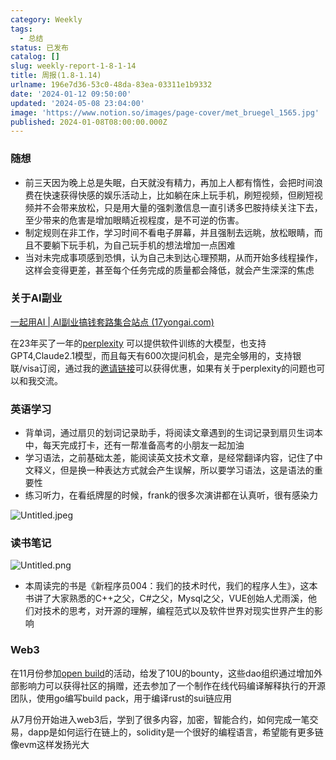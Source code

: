 ```yaml
---
category: Weekly
tags:
  - 总结
status: 已发布
catalog: []
slug: weekly-report-1-8-1-14
title: 周报(1.8-1.14)
urlname: 196e7d36-53c0-48da-83ea-03311e1b9332
date: '2024-01-12 09:50:00'
updated: '2024-05-08 23:04:00'
image: 'https://www.notion.so/images/page-cover/met_bruegel_1565.jpg'
published: 2024-01-08T08:00:00.000Z
---
```


### 随想

- 前三天因为晚上总是失眠，白天就没有精力，再加上人都有惰性，会把时间浪费在快速获得快感的娱乐活动上，比如躺在床上玩手机，刷短视频，但刷短视频并不会带来放松，只是用大量的强刺激信息一直引诱多巴胺持续关注下去，至少带来的危害是增加眼睛近视程度，是不可逆的伤害。
- 制定规则在非工作，学习时间不看电子屏幕，并且强制去远眺，放松眼睛，而且不要躺下玩手机，为自己玩手机的想法增加一点困难
- 当对未完成事项感到恐惧，认为自己未到达心理预期，从而开始多线程操作，这样会变得更差，甚至每个任务完成的质量都会降低，就会产生深深的焦虑

### 关于AI副业


[一起用AI | AI副业搞钱套路集合站点 (17yongai.com)](https://17yongai.com/)


在23年买了一年的[perplexity](https://www.perplexity.ai/) 可以提供软件训练的大模型，也支持GPT4,Claude2.1模型，而且每天有600次提问机会，是完全够用的，支持银联/visa订阅，通过我的[邀请链接](https://perplexity.ai/pro?referral_code=SGJ7X87B)可以获得优惠，如果有关于perplexity的问题也可以和我交流。


### 英语学习

- 背单词，通过扇贝的划词记录助手，将阅读文章遇到的生词记录到扇贝生词本中，每天完成打卡，还有一帮准备高考的小朋友一起加油
- 学习语法，之前基础太差，能阅读英文技术文章，是经常翻译内容，记住了中文释义，但是换一种表达方式就会产生误解，所以要学习语法，这是语法的重要性
- 练习听力，在看纸牌屋的时候，frank的很多次演讲都在认真听，很有感染力

![Untitled.jpeg](https://prod-files-secure.s3.us-west-2.amazonaws.com/5d24fe63-e567-4804-86f9-9fdc62e13082/c33f3733-be40-431e-a494-10399ac86f32/Untitled.jpeg?X-Amz-Algorithm=AWS4-HMAC-SHA256&X-Amz-Content-Sha256=UNSIGNED-PAYLOAD&X-Amz-Credential=ASIAZI2LB466YMOAU5SG%2F20250207%2Fus-west-2%2Fs3%2Faws4_request&X-Amz-Date=20250207T053659Z&X-Amz-Expires=3600&X-Amz-Security-Token=IQoJb3JpZ2luX2VjEFUaCXVzLXdlc3QtMiJHMEUCIQDYcbklmvomlmByeumRiwYCmVaVWezX17UzrgnnUkWphwIgb3UXmphlIoGv%2BpoDrVHYucxjGwqotlgA%2BakzOiVyaO4q%2FwMIbhAAGgw2Mzc0MjMxODM4MDUiDP%2BMWnrapQSYJReUFCrcAzDwOh%2BHKbWIV%2BuhEDZQ%2F3V%2B%2FSC%2BGxG5yIC1x5c6%2BtAZUgrY0w410n0trMZWZJsG%2B8knRxTrA6imNrVLU5iqA5Nd1TyTeFGJWvLQSO7yCctL9%2Bvl0KbV7D5bPKJvHpZoOU8X%2B9dD5J5SYXbYaVMa%2F4CVb1RQPARQAtEAmE6Etr32jCRYRBY%2FrxIbKcEVX6GJT%2BuqywZHo3Fcip6Fc%2Bz9Eb5XlUzlywTYPpBL08hVaRU%2BLE%2BHiTnXMPKC4pWWDhMQSSGttYymaqgpD9UbGjRApc1ak6B0abwbWOwEcJF1bB1CJ6jDfxZ3BEhXvk1hn%2Bfpb2ES4gjHQitHXCR%2FKkdMGoA5niVOh3G%2BvqX3lTU2sgDX04OMG%2B%2Bk2Kcwivn8QCJOMpNWkHg1HZJdvVRi%2BOUdZhk2lS7m5Mxm4Dtg0d5Ek2BBqcKCguV2hnc8ipYH1orLAZqTlVB9wipp4RuhBO6JY1X8V2GVxwcGtI2x6qkLNHQVn55bG0KvDFFH86urFoJzx%2BS3W9u0fj4utWw8Nh6VcCv6ireFyeMhXlcUaDziae3Pc5pzRov6JwGIbj1%2F%2FEzoyzpAaGhwB7cLTvvG148p%2FVW9hPVSNx4qJK6mcVHvdlDmg7Y%2FHZwtJRzKtcNPMIahlr0GOqUBeiZiIh5VcuHPIcdveNLrq2FPVLtFnqHucfasxLnY8mJjuvDcVULgTrqghhBPKtbN5l2XjyLqNfPb0wbEJ01QTByE9BbJfkt%2BUig9qTZAqPRPrk0j2MbT47s8ea4zK7EtjGqv4Gnq41mT964mLm%2BTPJhrqerjnEE4khfj6ktkjpjNfkV2pLjC8On1rIF085qAKg%2BIZV%2B9D5eKsBAw7PgkNP49%2FQfV&X-Amz-Signature=a69d46e9199ce55836487566254d56bacf33efdca71b1561fdcd820283f2861b&X-Amz-SignedHeaders=host&x-id=GetObject)


### 读书笔记


![Untitled.png](https://prod-files-secure.s3.us-west-2.amazonaws.com/5d24fe63-e567-4804-86f9-9fdc62e13082/96aa439a-1c95-4054-aa84-ef4e0c8eb5d1/Untitled.png?X-Amz-Algorithm=AWS4-HMAC-SHA256&X-Amz-Content-Sha256=UNSIGNED-PAYLOAD&X-Amz-Credential=ASIAZI2LB466YMOAU5SG%2F20250207%2Fus-west-2%2Fs3%2Faws4_request&X-Amz-Date=20250207T053659Z&X-Amz-Expires=3600&X-Amz-Security-Token=IQoJb3JpZ2luX2VjEFUaCXVzLXdlc3QtMiJHMEUCIQDYcbklmvomlmByeumRiwYCmVaVWezX17UzrgnnUkWphwIgb3UXmphlIoGv%2BpoDrVHYucxjGwqotlgA%2BakzOiVyaO4q%2FwMIbhAAGgw2Mzc0MjMxODM4MDUiDP%2BMWnrapQSYJReUFCrcAzDwOh%2BHKbWIV%2BuhEDZQ%2F3V%2B%2FSC%2BGxG5yIC1x5c6%2BtAZUgrY0w410n0trMZWZJsG%2B8knRxTrA6imNrVLU5iqA5Nd1TyTeFGJWvLQSO7yCctL9%2Bvl0KbV7D5bPKJvHpZoOU8X%2B9dD5J5SYXbYaVMa%2F4CVb1RQPARQAtEAmE6Etr32jCRYRBY%2FrxIbKcEVX6GJT%2BuqywZHo3Fcip6Fc%2Bz9Eb5XlUzlywTYPpBL08hVaRU%2BLE%2BHiTnXMPKC4pWWDhMQSSGttYymaqgpD9UbGjRApc1ak6B0abwbWOwEcJF1bB1CJ6jDfxZ3BEhXvk1hn%2Bfpb2ES4gjHQitHXCR%2FKkdMGoA5niVOh3G%2BvqX3lTU2sgDX04OMG%2B%2Bk2Kcwivn8QCJOMpNWkHg1HZJdvVRi%2BOUdZhk2lS7m5Mxm4Dtg0d5Ek2BBqcKCguV2hnc8ipYH1orLAZqTlVB9wipp4RuhBO6JY1X8V2GVxwcGtI2x6qkLNHQVn55bG0KvDFFH86urFoJzx%2BS3W9u0fj4utWw8Nh6VcCv6ireFyeMhXlcUaDziae3Pc5pzRov6JwGIbj1%2F%2FEzoyzpAaGhwB7cLTvvG148p%2FVW9hPVSNx4qJK6mcVHvdlDmg7Y%2FHZwtJRzKtcNPMIahlr0GOqUBeiZiIh5VcuHPIcdveNLrq2FPVLtFnqHucfasxLnY8mJjuvDcVULgTrqghhBPKtbN5l2XjyLqNfPb0wbEJ01QTByE9BbJfkt%2BUig9qTZAqPRPrk0j2MbT47s8ea4zK7EtjGqv4Gnq41mT964mLm%2BTPJhrqerjnEE4khfj6ktkjpjNfkV2pLjC8On1rIF085qAKg%2BIZV%2B9D5eKsBAw7PgkNP49%2FQfV&X-Amz-Signature=1e173cf138fb04d9b42ce00ba91957fa959b4e71223b0777f9081da1bec5c187&X-Amz-SignedHeaders=host&x-id=GetObject)

- 本周读完的书是《新程序员004：我们的技术时代，我们的程序人生》，这本书讲了大家熟悉的C++之父，C#之父，Mysql之父，VUE创始人尤雨溪，他们对技术的思考，对开源的理解，编程范式以及软件世界对现实世界产生的影响

### Web3


在11月份参加[open build](https://openbuild.xyz/learn/challenges)的活动，给发了10U的bounty，这些dao组织通过增加外部影响力可以获得社区的捐赠，还去参加了一个制作在线代码编译解释执行的开源团队，使用go编写build pack，用于编译rust的sui链应用


从7月份开始进入web3后，学到了很多内容，加密，智能合约，如何完成一笔交易，dapp是如何运行在链上的，solidity是一个很好的编程语言，希望能有更多链像evm这样发扬光大

